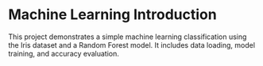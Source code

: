 # Machine Learning Introduction
This project demonstrates a simple machine learning classification using the Iris dataset and a Random Forest model. It includes data loading, model training, and accuracy evaluation.
